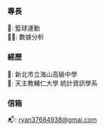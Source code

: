 ### 專長
🏀: 籃球運動 \
👨‍🔬: 數據分析 

### 經歷
🏫: 新北市立海山高級中學 \
🎒: 天主教輔仁大學 統計資訊學系 

### 信箱
📬: ryan37684938@gmai.com
